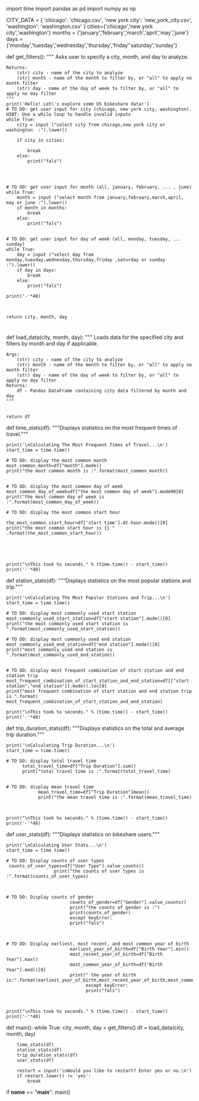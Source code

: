 import time
import pandas as pd
import numpy as np

CITY_DATA = { 'chicago': 'chicago.csv',
              'new york city': 'new_york_city.csv',
              'washington': 'washington.csv' }
cities={'chicago','new york city','washington'}
months = {'january','february','march','april','may','june'}
days = {'monday','tuesday','wednesday','thursday','friday''saturday','sunday'}

def get_filters():
    """
    Asks user to specify a city, month, and day to analyze.

    Returns:
        (str) city - name of the city to analyze
        (str) month - name of the month to filter by, or "all" to apply no month filter
        (str) day - name of the day of week to filter by, or "all" to apply no day filter
    """
    print('Hello! Let\'s explore some US bikeshare data!')
    # TO DO: get user input for city (chicago, new york city, washington). HINT: Use a while loop to handle invalid inputs
    while True:
        city = input ("select city from chicago,new york city or washington  :").lower()
        
        if city in cities:
            
            break
        else:
            print("fals")
            
            


    # TO DO: get user input for month (all, january, february, ... , june)
    while True:
        month = input ("select month from january,february,march,april, may or june :").lower()
        if month in months:
            break
        else:
            print("fals")
    

    # TO DO: get user input for day of week (all, monday, tuesday, ... sunday)
    while True:
        day = input ("select day from monday,tuesday,wednesday,thursday,friday ,saturday or sunday :").lower()
        if day in days:
            break
        else:
            print("fals")

    print('-'*40)
    

   
    return city, month, day


#

def load_data(city, month, day):
    """
    Loads data for the specified city and filters by month and day if applicable.

    Args:
        (str) city - name of the city to analyze
        (str) month - name of the month to filter by, or "all" to apply no month filter
        (str) day - name of the day of week to filter by, or "all" to apply no day filter
    Returns:
        df - Pandas DataFrame containing city data filtered by month and day
    """


    return df


def time_stats(df):
    """Displays statistics on the most frequent times of travel."""

    print('\nCalculating The Most Frequent Times of Travel...\n')
    start_time = time.time()

    # TO DO: display the most common month
    most_common_month=df["month"].mode()
    print("the most common month is :".format(most_common_month))


    # TO DO: display the most common day of week
    most_common_day_of_week=df["the most common day of week"].mode90[0]
    print("the most common day of week is :".format(most_common_day_of_week))

    # TO DO: display the most common start hour

    the_most_common_start_hour=df['start time'].dt.hour.mode()[0]
    print("the most common start hour is {} " .format(the_most_common_start_hour))
         
    
      


    print("\nThis took %s seconds." % (time.time() - start_time))
    print('-'*40)


def station_stats(df):
    """Displays statistics on the most popular stations and trip."""

    print('\nCalculating The Most Popular Stations and Trip...\n')
    start_time = time.time()

    # TO DO: display most commonly used start station
    most_commonly_used_start_station=df["start station"].mode()[0]
    print("the most commonly used start station is ".format(most_commonly_used_start_station))

    # TO DO: display most commonly used end station
    most_commonly_used_end_station=df["end station"].mode()[0]
    print("most commonly used end station is ".format(most_commonly_used_end_station))


    # TO DO: display most frequent combination of start station and end station trip
    most_frequent_combination_of_start_station_and_end_station=df[["start station","end station"]].mode().loc[0]
    print("most frequent combination of start station and end station trip is ".format(        most_frequent_combination_of_start_station_and_end_station)
          
    print("\nThis took %s seconds." % (time.time() - start_time))
    print('-'*40)


def trip_duration_stats(df):
    """Displays statistics on the total and average trip duration."""

    print('\nCalculating Trip Duration...\n')
    start_time = time.time()

    # TO DO: display total travel time
          total_travel_time=df["Trip Duration"].sum()
          print("total travel time is :".format(total_travel_time)


    # TO DO: display mean travel time
                mean_travel_time=df["Trip Duration"]mean()
                print("the mean travel time is :".format(mean_travel_time)
                      


    print("\nThis took %s seconds." % (time.time() - start_time))
    print('-'*40)


def user_stats(df):
    """Displays statistics on bikeshare users."""

    print('\nCalculating User Stats...\n')
    start_time = time.time()

    # TO DO: Display counts of user types
     counts_of_user_types=df["User Type"].value_counts()
                      print("the counts of user types is :".format(counts_of_user_types)
                      


    # TO DO: Display counts of gender
                            counts_of_gender=df["Gender"].value_counts()
                            print("the counts of gender is :")
                            print(counts_of_gender)
                            except keyError:
                            print("fals")
                            


    # TO DO: Display earliest, most recent, and most common year of birth
                            earliest_year_of_birth=df["Birth Year"].min()
                            most_recent_year_of_birth=df["Birth Year"].max()
                            most_common_year_of_birth=df["Birth Year"].mod()[0]
                            print(" the year of birth is:".format(earliest_year_of_birth,most_recent_year_of_birth,most_common_year_of_birth)
                                  except keyError:
                                  print("fals")
                                  


    print("\nThis took %s seconds." % (time.time() - start_time))
    print('-'*40)


def main():
    while True:
        city, month, day = get_filters()
        df = load_data(city, month, day)

        time_stats(df)
        station_stats(df)
        trip_duration_stats(df)
        user_stats(df)

        restart = input('\nWould you like to restart? Enter yes or no.\n')
        if restart.lower() != 'yes':
            break


if __name__ == "__main__":
	main()
